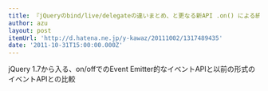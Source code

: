 ```yaml
---
title: 『jQueryのbind/live/delegateの違いまとめ、と更なる新API .on() による統合 - y-kawazの日記』
author: azu
layout: post
itemUrl: 'http://d.hatena.ne.jp/y-kawaz/20111002/1317489435'
date: '2011-10-31T15:00:00.000Z'
---
```

jQuery 1.7から入る、on/offでのEvent Emitter的なイベントAPIと以前の形式のイベントAPIとの比較
